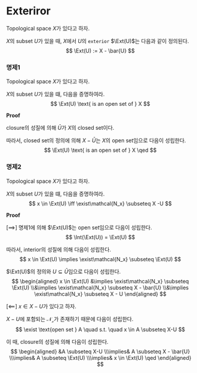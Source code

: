 # Exteriror
Topological space $X$가 있다고 하자.

$X$의 subset $U$가 있을 때, $X$에서 $U$의 `exterior` $\Ext(U)$는 다음과 같이 정의된다.
$$ \Ext(U) := X - \bar{U} $$

### 명제1
Topological space $X$가 있다고 하자.

$X$의 subset $U$가 있을 떄, 다음을 증명하여라.
$$ \Ext(U) \text{ is an open set of } X $$

**Proof**

closure의 성질에 의해 $\bar{U}$가 $X$의 closed set이다.

따라서, closed set의 정의에 의해 $X-\bar{U}$는 $X$의 open set임으로 다음이 성립한다. 
$$ \Ext(U) \text{ is an open set of } X \qed $$


### 명제2
Topological space $X$가 있다고 하자.

$X$의 subset $U$가 있을 떄, 다음을 증명하여라.
$$ x \in \Ext(U) \iff \exist\mathcal{N_x} \subseteq X -U $$

**Proof**

[$\implies$]
명제1에 의해 $\Ext(U)$는 open set임으로 다음이 성립한다.
$$ \Int(\Ext(U)) = \Ext(U) $$

따라서, interior의 성질에 의해 다음이 성립한다.
$$ x \in \Ext(U) \implies \exist\mathcal{N_x} \subseteq \Ext(U) $$

$\Ext(U)$의 정의와 $U \subseteq \bar{U}$임으로 다음이 성립한다.
$$ \begin{aligned} x \in \Ext(U) &\implies \exist\mathcal{N_x} \subseteq \Ext(U) \\&\implies \exist\mathcal{N_x} \subseteq X - \bar{U} \\&\implies \exist\mathcal{N_x} \subseteq X - U \end{aligned} $$

[$\impliedby$]
$x \in X-U$가 있다고 하자.

$X - U$에 포함되는 $\mathcal{N_x}$가 존재하기 때문에 다음이 성립한다.
$$ \exist \text{open set } A \quad s.t. \quad x \in A \subseteq X-U $$

이 때, closure의 성질에 의해 다음이 성립한다.
$$ \begin{aligned} &A \subseteq X-U \\\implies& A \subseteq X - \bar{U} \\\implies& A \subseteq \Ext(U) \\\implies& x  \in \Ext(U) \qed \end{aligned} $$